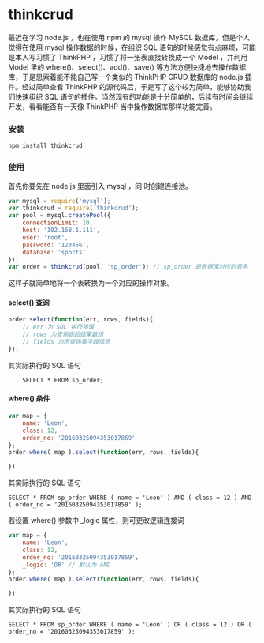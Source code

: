 # thinkcrud

最近在学习 node.js ，也在使用 npm 的 mysql 操作 MySQL 数据库，但是个人觉得在使用 mysql 操作数据的时候，在组织 SQL  语句的时候感觉有点麻烦，可能是本人写习惯了 ThinkPHP ，习惯了将一张表直接转换成一个 Model ，并利用 Model 里的 where()、select()、add()、save() 等方法方便快捷地去操作数据库，于是思索着能不能自己写一个类似的 ThinkPHP CRUD 数据库的 node.js 插件。经过简单查看 ThinkPHP 的源代码后，于是写了这个较为简单，能够协助我们快速组织 SQL 语句的插件。当然现有的功能是十分简单的，后续有时间会继续开发，看看能否有一天像 ThinkPHP 当中操作数据库那样功能完善。

### 安装

	npm install thinkcrud

### 使用

首先你要先在 node.js 里面引入 mysql ，同 时创建连接池。

``` javascript
var mysql = require('mysql');
var thinkcrud = require('thinkcrud');
var pool = mysql.createPool({
    connectionLimit: 10,
    host: '192.168.1.111',
    user: 'root',
    password: '123456',
    database: 'sports'
});
var order = thinkcrud(pool, 'sp_order'); // sp_order 是数据库对应的表名
```

这样子就简单地将一个表转换为一个对应的操作对象。

#### select() 查询

``` javascript
order.select(function(err, rows, fields){
	// err 为 SQL 执行错误
	// rows 为查询返回结果数组
	// fields 为所查询表字段信息
});
```

其实际执行的 SQL 语句

		SELECT * FROM sp_order;

#### where() 条件
``` javascript
var map = {
	name: 'Leon',
	class: 12,
	order_no: '20160325094353017859'
};
order.where( map ).select(function(err, rows, fields){

})
```

其实际执行的 SQL 语句

	SELECT * FROM sp_order WHERE ( name = 'Leon' ) AND ( class = 12 ) AND ( order_no = '20160325094353017859' );

若设置 where() 参数中 _logic 属性，则可更改逻辑连接词

``` javascript
var map = {
	name: 'Leon',
	class: 12,
	order_no: '20160325094353017859'，
	_logic: 'OR' // 默认为 AND
};
order.where( map ).select(function(err, rows, fields){

})
```

其实际执行的 SQL 语句

	SELECT * FROM sp_order WHERE ( name = 'Leon' ) OR ( class = 12 ) OR ( order_no = '20160325094353017859' );